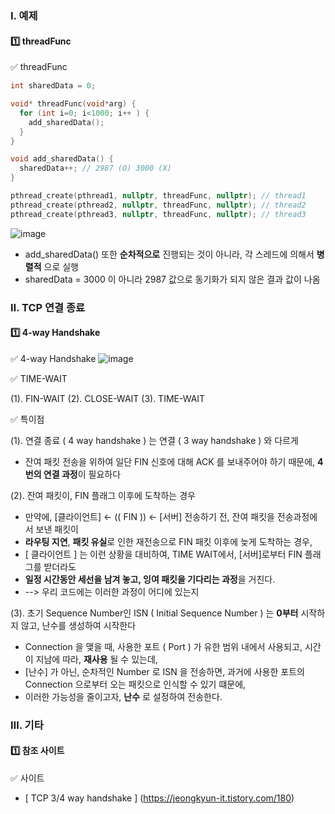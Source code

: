 ### Ⅰ. 예제
#### 1️⃣ threadFunc
✅ threadFunc
```cpp
int sharedData = 0;

void* threadFunc(void*arg) {
  for (int i=0; i<1000; i++ ) {
    add_sharedData();
  }
}

void add_sharedData() {
  sharedData++; // 2987 (O) 3000 (X)
}

pthread_create(pthread1, nullptr, threadFunc, nullptr); // thread1
pthread_create(pthread2, nullptr, threadFunc, nullptr); // thread2
pthread_create(pthread3, nullptr, threadFunc, nullptr); // thread3
```
![image](https://github.com/shpark0308/c_study_develop/assets/60208434/55cdb68c-874a-40a7-85b8-16d727d85d17)

- add_sharedData() 또한 **순차적으로** 진행되는 것이 아니라, 각 스레드에 의해서 **병렬적** 으로 실행
- sharedData = 3000 이 아니라 2987 값으로 동기화가 되지 않은 결과 값이 나옴



### Ⅱ. TCP 연결 종료
#### 1️⃣ 4-way Handshake
✅ 4-way Handshake
![image](https://github.com/shpark0308/c_study_develop/assets/60208434/11771453-0f8b-48d7-be2d-dc1a80d8beef)

✅ TIME-WAIT

(1). FIN-WAIT
(2). CLOSE-WAIT
(3). TIME-WAIT

✅ 특이점

(1). 연결 종료 ( 4 way handshake ) 는 연결 ( 3 way handshake ) 와 다르게
- 잔여 패킷 전송을 위하여 일단 FIN 신호에 대해 ACK 를 보내주어야 하기 때문에, **4번의 연결 과정**이 필요하다

(2). 잔여 패킷이, FIN 플래그 이후에 도착하는 경우
- 만약에, [클라이언트] ← (( FIN )) ← [서버] 전송하기 전, 잔여 패킷을 전송과정에서 보낸 패킷이
- **라우팅 지연**, **패킷 유실**로 인한 재전송으로 FIN 패킷 이후에 늦게 도착하는 경우,
- [ 클라이언트 ] 는 이런 상황을 대비하여, TIME WAIT에서, [서버]로부터 FIN 플래그를 받더라도
- **일정 시간동안 세선을 남겨 놓고, 잉여 패킷을 기다리는 과정**을 거친다.
- --> 우리 코드에는 이러한 과정이 어디에 있는지

(3). 초기 Sequence Number인 ISN ( Initial Sequence Number ) 는 **0부터** 시작하지 않고, 난수를 생성하여 시작한다
- Connection 을 맺을 때, 사용한 포트 ( Port ) 가 유한 범위 내에서 사용되고, 시간이 지남에 따라, **재사용** 될 수 있는데,
- [난수] 가 아닌, 순차적인 Number 로 ISN 을 전송하면, 과거에 사용한 포트의 Connection 으로부터 오는 패킷으로 인식할 수 있기 떄문에,
- 이러한 가능성을 줄이고자, **난수** 로 설정하여 전송한다.


 
### Ⅲ. 기타
#### 1️⃣ 참조 사이트
✅ 사이트
- [ TCP 3/4 way handshake ] (https://jeongkyun-it.tistory.com/180)
